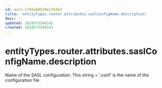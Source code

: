 ```yaml
---
id: auto-178da80529e2783b3
title: 'entityTypes.router.attributes.saslConfigName.description'
desc: ''
updated: 1618573546142
created: 1618573546142
---
```

# entityTypes.router.attributes.saslConfigName.description

Name of the SASL configuration.  This string + &#39;.conf&#39; is the name of the configuration file.